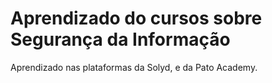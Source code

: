 # Aprendizado do cursos sobre Segurança da Informação

Aprendizado nas plataformas da Solyd, e da Pato Academy.